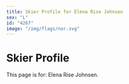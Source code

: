 ```yaml
---
title: Skier Profile for Elena Rise Johnsen
sex: "L"
id: "4267"
image: "/img/flags/nor.svg" 
---
```


# Skier Profile

This page is for: Elena Rise Johnsen.
    